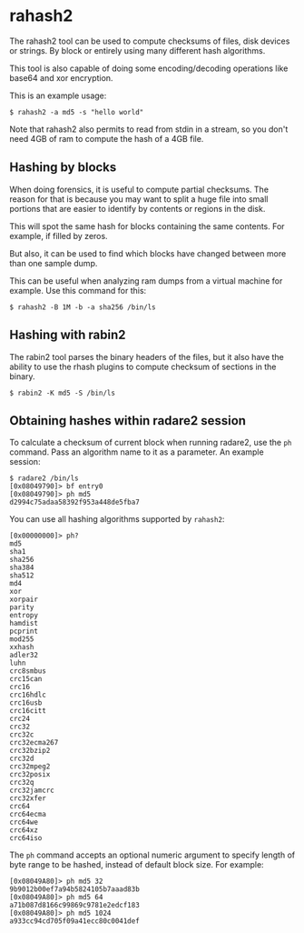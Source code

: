 # rahash2

The rahash2 tool can be used to compute checksums of files, disk devices or strings. By block or entirely using many different hash algorithms.

This tool is also capable of doing some encoding/decoding operations like base64 and xor encryption.

This is an example usage:

```
$ rahash2 -a md5 -s "hello world"
```

Note that rahash2 also permits to read from stdin in a stream, so you don't need 4GB of ram to compute the hash of a 4GB file.

## Hashing by blocks

When doing forensics, it is useful to compute partial checksums. The reason for that is because you may want to split a huge file into small portions that are easier to identify by contents or regions in the disk.

This will spot the same hash for blocks containing the same contents. For example, if filled by zeros.

But also, it can be used to find which blocks have changed between more than one sample dump.

This can be useful when analyzing ram dumps from a virtual machine for example. Use this command for this:

```
$ rahash2 -B 1M -b -a sha256 /bin/ls
```

## Hashing with rabin2

The rabin2 tool parses the binary headers of the files, but it also have the ability to use the rhash plugins to compute checksum of sections in the binary.

```
$ rabin2 -K md5 -S /bin/ls
```

## Obtaining hashes within radare2 session

To calculate a checksum of current block when running radare2, use the `ph` command. Pass an algorithm name to it as a parameter. An example session:

```
$ radare2 /bin/ls
[0x08049790]> bf entry0
[0x08049790]> ph md5
d2994c75adaa58392f953a448de5fba7
```

You can use all hashing algorithms supported by `rahash2`:

```
[0x00000000]> ph?
md5
sha1
sha256
sha384
sha512
md4
xor
xorpair
parity
entropy
hamdist
pcprint
mod255
xxhash
adler32
luhn
crc8smbus
crc15can
crc16
crc16hdlc
crc16usb
crc16citt
crc24
crc32
crc32c
crc32ecma267
crc32bzip2
crc32d
crc32mpeg2
crc32posix
crc32q
crc32jamcrc
crc32xfer
crc64
crc64ecma
crc64we
crc64xz
crc64iso
```

The `ph` command accepts an optional numeric argument to specify length of byte range to be hashed, instead of default block size. For example:

```
[0x08049A80]> ph md5 32
9b9012b00ef7a94b5824105b7aaad83b
[0x08049A80]> ph md5 64
a71b087d8166c99869c9781e2edcf183
[0x08049A80]> ph md5 1024
a933cc94cd705f09a41ecc80c0041def
```

